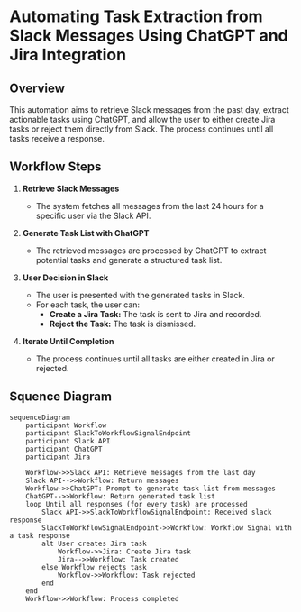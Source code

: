 # Automating Task Extraction from Slack Messages Using ChatGPT and Jira Integration

## Overview

This automation aims to retrieve Slack messages from the past day, extract actionable tasks using ChatGPT, and allow the user to either create Jira tasks or reject them directly from Slack. The process continues until all tasks receive a response.

## Workflow Steps

1. **Retrieve Slack Messages**
    - The system fetches all messages from the last 24 hours for a specific user via the Slack API.

2. **Generate Task List with ChatGPT**
    - The retrieved messages are processed by ChatGPT to extract potential tasks and generate a structured task list.

3. **User Decision in Slack**
    - The user is presented with the generated tasks in Slack.
    - For each task, the user can:
        - **Create a Jira Task:** The task is sent to Jira and recorded.
        - **Reject the Task:** The task is dismissed.

4. **Iterate Until Completion**
    - The process continues until all tasks are either created in Jira or rejected.

## Squence Diagram
```mermaid 
sequenceDiagram
    participant Workflow
    participant SlackToWorkflowSignalEndpoint
    participant Slack API
    participant ChatGPT
    participant Jira

    Workflow->>Slack API: Retrieve messages from the last day
    Slack API-->>Workflow: Return messages
    Workflow->>ChatGPT: Prompt to generate task list from messages
    ChatGPT-->>Workflow: Return generated task list
    loop Until all responses (for every task) are processed
        Slack API->>SlackToWorkflowSignalEndpoint: Received slack response
        SlackToWorkflowSignalEndpoint->>Workflow: Workflow Signal with a task response
        alt User creates Jira task
            Workflow->>Jira: Create Jira task
            Jira-->>Workflow: Task created
        else Workflow rejects task
            Workflow->>Workflow: Task rejected
        end
    end
    Workflow->>Workflow: Process completed
```